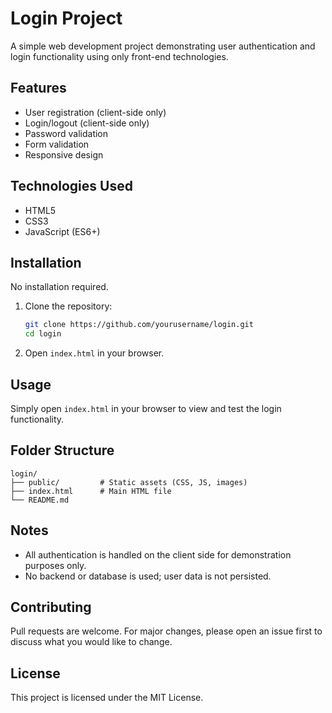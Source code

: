 # Login Project

A simple web development project demonstrating user authentication and login functionality using only front-end technologies.

## Features

- User registration (client-side only)
- Login/logout (client-side only)
- Password validation
- Form validation
- Responsive design

## Technologies Used

- HTML5
- CSS3
- JavaScript (ES6+)

## Installation

No installation required.

1. Clone the repository:
   ```bash
   git clone https://github.com/yourusername/login.git
   cd login
   ```
2. Open `index.html` in your browser.

## Usage

Simply open `index.html` in your browser to view and test the login functionality.

## Folder Structure

```
login/
├── public/         # Static assets (CSS, JS, images)
├── index.html      # Main HTML file
└── README.md
```

## Notes

- All authentication is handled on the client side for demonstration purposes only.
- No backend or database is used; user data is not persisted.

## Contributing

Pull requests are welcome. For major changes, please open an issue first to discuss what you would like to change.

## License

This project is licensed under the MIT License.